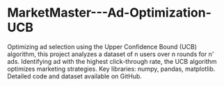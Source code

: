 # MarketMaster---Ad-Optimization-UCB
 Optimizing ad selection using the Upper Confidence Bound (UCB) algorithm, this project analyzes a dataset of n users over n rounds for n' ads. Identifying ad with the highest click-through rate, the UCB algorithm optimizes marketing strategies. Key libraries: numpy, pandas, matplotlib. Detailed code and dataset available on GitHub.
